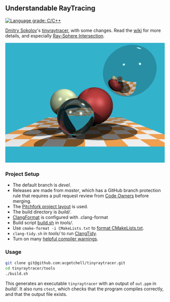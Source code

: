 ## Understandable RayTracing
[![Language grade: C/C++](https://img.shields.io/lgtm/grade/cpp/g/acgetchell/tinyraytracer.svg?logo=lgtm&logoWidth=18)](https://lgtm.com/projects/g/acgetchell/tinyraytracer/context:cpp)

[Dmitry Sokolov]'s [tinyraytracer], with some changes.
Read the [wiki] for more details, and especially [Ray-Sphere Intersection].

![Raytraced scene](docs/images/out.png)

### Project Setup

- The default branch is *devel*.
- Releases are made from *master*, which has
a GitHub branch protection rule that requires a pull request review
from [Code Owners] before merging.
- The [Pitchfork project layout] is used.
- The build directory is *build/*.
- [ClangFormat] is configured with .clang-format
- Build script [build.sh] in *tools/*.
- Use `cmake-format -i CMakeLists.txt` to [format CMakeLists.txt].
- `clang-tidy.sh` in *tools/* to run [ClangTidy].
- Turn on many [helpful compiler warnings].

### Usage

```bash
git clone git@github.com:acgetchell/tinyraytracer.git
cd tinyraytracer/tools
./build.sh
```
This generates an executable `tinyraytracer` with an output of `out.ppm`
in *build/*. It also runs `ctest`, which checks that the program compiles
correctly, and that the output file exists.


[Dmitry Sokolov]: https://github.com/ssloy
[tinyraytracer]: https://github.com/ssloy/tinyraytracer
[Code Owners]: https://help.github.com/articles/about-code-owners/
[Pitchfork project layout]: https://api.csswg.org/bikeshed/?force=1&url=https://raw.githubusercontent.com/vector-of-bool/pitchfork/develop/data/spec.bs#tld.docs
[wiki]: https://github.com/ssloy/tinyraytracer/wiki
[ClangFormat]: https://clang.llvm.org/docs/ClangFormat.html
[format CMakeLists.txt]: https://pypi.org/project/cmake_format/
[ClangTidy]: https://clang.llvm.org/extra/clang-tidy/
[Ray-Sphere Intersection]: http://www.lighthouse3d.com/tutorials/maths/ray-sphere-intersection/
[helpful compiler warnings]: https://github.com/acgetchell/tinyraytracer/blob/devel/CMakeLists.txt#L33
[build.sh]: https://github.com/acgetchell/tinyraytracer/blob/devel/tools/build.sh
